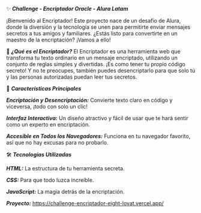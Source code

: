 ✨ ***Challenge - Encriptador Oracle - Alura Latam***

¡Bienvenido al Encriptador! Este proyecto nace de un desafío de Alura, donde la diversión y la tecnología se unen para permitirte enviar mensajes secretos a tus amigos y familiares. ¿Estás listo para convertirte en un maestro de la encriptación? ¡Vamos a ello!

🧩 ***¿Qué es el Encriptador?***
El Encriptador es una herramienta web que transforma tu texto ordinario en un mensaje encriptado, utilizando un conjunto de reglas simples y divertidas. ¡Es como tener tu propio código secreto! Y no te preocupes, también puedes desencriptarlo para que solo tú y las personas autorizadas puedan leer tus secretos.

🌟 ***Características Principales***

***Encriptación y Desencriptación:*** Convierte texto claro en código y viceversa, ¡todo con solo un clic!

***Interfaz Interactiva:*** Un diseño atractivo y fácil de usar que te hará sentir como un experto en encriptación.

***Accesible en Todos los Navegadores:*** Funciona en tu navegador favorito, así que no hay excusas para no probarlo.

🛠️ ***Tecnologías Utilizadas***

***HTML:*** La estructura de tu herramienta secreta.

***CSS:*** Para que todo luzca increíble.

***JavaScript:*** La magia detrás de la encriptación.

***Proyecto:*** https://challenge-encriptador-eight-lovat.vercel.app/
